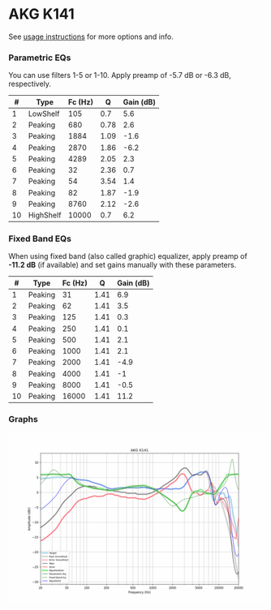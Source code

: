 # AKG K141
See [usage instructions](https://github.com/jaakkopasanen/AutoEq#usage) for more options and info.

### Parametric EQs
You can use filters 1-5 or 1-10. Apply preamp of -5.7 dB or -6.3 dB, respectively.

|   # | Type      |   Fc (Hz) |    Q |   Gain (dB) |
|-----|-----------|-----------|------|-------------|
|   1 | LowShelf  |       105 | 0.7  |         5.6 |
|   2 | Peaking   |       680 | 0.78 |         2.6 |
|   3 | Peaking   |      1884 | 1.09 |        -1.6 |
|   4 | Peaking   |      2870 | 1.86 |        -6.2 |
|   5 | Peaking   |      4289 | 2.05 |         2.3 |
|   6 | Peaking   |        32 | 2.36 |         0.7 |
|   7 | Peaking   |        54 | 3.54 |         1.4 |
|   8 | Peaking   |        82 | 1.87 |        -1.9 |
|   9 | Peaking   |      8760 | 2.12 |        -2.6 |
|  10 | HighShelf |     10000 | 0.7  |         6.2 |

### Fixed Band EQs
When using fixed band (also called graphic) equalizer, apply preamp of **-11.2 dB** (if available) and set gains manually with these parameters.

|   # | Type    |   Fc (Hz) |    Q |   Gain (dB) |
|-----|---------|-----------|------|-------------|
|   1 | Peaking |        31 | 1.41 |         6.9 |
|   2 | Peaking |        62 | 1.41 |         3.5 |
|   3 | Peaking |       125 | 1.41 |         0.3 |
|   4 | Peaking |       250 | 1.41 |         0.1 |
|   5 | Peaking |       500 | 1.41 |         2.1 |
|   6 | Peaking |      1000 | 1.41 |         2.1 |
|   7 | Peaking |      2000 | 1.41 |        -4.9 |
|   8 | Peaking |      4000 | 1.41 |        -1   |
|   9 | Peaking |      8000 | 1.41 |        -0.5 |
|  10 | Peaking |     16000 | 1.41 |        11.2 |

### Graphs
![](./AKG%20K141.png)
